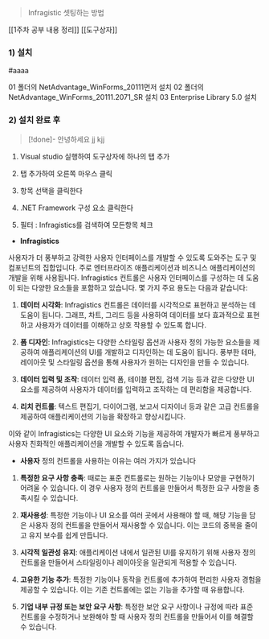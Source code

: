 

>  Infragistic  셋팅하는 방법

[[1주차 공부 내용 정리]]
[[도구상자]]
### 1) 설치 
#aaaa

01 폴더의 NetAdvantage_WinForms_20111먼저 설치
02 폴더의 NetAdvantage_WinForms_20111.2071_SR 설치
03 Enterprise Library 5.0 설치

### 2) 설치 완료 후

>[!done]- 안녕하세요
>jj
>kjj
>





1) Visual studio 실행하여 도구상자에 하나의 탭 추가 

2) 탭 추가하여 오른쪽 마우스 클릭 

3)  항목 선택을 클릭한다

4) .NET Framework 구성 요소 클릭한다

5)  필터 : Infragistics를 검색하여 모든항목 체크



-   **Infragistics**

사용자가 더 풍부하고 강력한 사용자 인터페이스를 개발할 수 있도록 도와주는 도구 및 컴포넌트의 집합입니다. 주로 엔터프라이즈 애플리케이션과 비즈니스 애플리케이션의 개발을 위해 사용됩니다. Infragistics 컨트롤은 사용자 인터페이스를 구성하는 데 도움이 되는 다양한 요소들을 포함하고 있습니다. 몇 가지 주요 용도는 다음과 같습니다:

1) **데이터 시각화**: Infragistics 컨트롤은 데이터를 시각적으로 표현하고 분석하는 데 도움이 됩니다. 그래프, 차트, 그리드 등을 사용하여 데이터를 보다 효과적으로 표현하고 사용자가 데이터를 이해하고 상호 작용할 수 있도록 합니다.
    
2) **폼 디자인**: Infragistics는 다양한 스타일링 옵션과 사용자 정의 가능한 요소들을 제공하여 애플리케이션의 UI를 개발하고 디자인하는 데 도움이 됩니다. 풍부한 테마, 레이아웃 및 스타일링 옵션을 통해 사용자가 원하는 디자인을 만들 수 있습니다.
    
3) **데이터 입력 및 조작**: 데이터 입력 폼, 테이블 편집, 검색 기능 등과 같은 다양한 UI 요소를 제공하여 사용자가 데이터를 입력하고 조작하는 데 편리함을 제공합니다.
    
4) **리치 컨트롤**: 텍스트 편집기, 다이어그램, 보고서 디자이너 등과 같은 고급 컨트롤을 제공하여 애플리케이션의 기능을 확장하고 향상시킵니다.
    

이와 같이 Infragistics는 다양한 UI 요소와 기능을 제공하여 개발자가 빠르게 풍부하고 사용자 친화적인 애플리케이션을 개발할 수 있도록 돕습니다.



-  **사용자** 정의 컨트롤을 사용하는 이유는 여러 가지가 있습니다

1) **특정한 요구 사항 충족**: 때로는 표준 컨트롤로는 원하는 기능이나 모양을 구현하기 어려울 수 있습니다. 이 경우 사용자 정의 컨트롤을 만들어서 특정한 요구 사항을 충족시킬 수 있습니다.
    
2) **재사용성**: 특정한 기능이나 UI 요소를 여러 곳에서 사용해야 할 때, 해당 기능을 담은 사용자 정의 컨트롤을 만들어서 재사용할 수 있습니다. 이는 코드의 중복을 줄이고 유지 보수를 쉽게 만듭니다.
    
3) **시각적 일관성 유지**: 애플리케이션 내에서 일관된 UI를 유지하기 위해 사용자 정의 컨트롤을 만들어서 스타일링이나 레이아웃을 일관되게 적용할 수 있습니다.
    
4) **고유한 기능 추가**: 특정한 기능이나 동작을 컨트롤에 추가하여 편리한 사용자 경험을 제공할 수 있습니다. 이는 기존 컨트롤에는 없는 기능을 추가할 때 유용합니다.
    
5) **기업 내부 규정 또는 보안 요구 사항**: 특정한 보안 요구 사항이나 규정에 따라 표준 컨트롤을 수정하거나 보완해야 할 때 사용자 정의 컨트롤을 만들어서 이를 해결할 수 있습니다.
    








